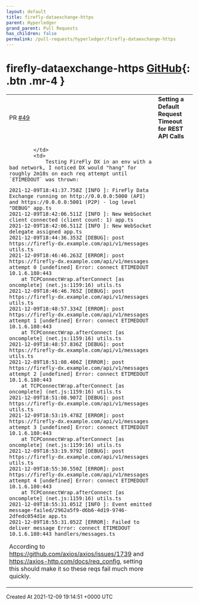 ```yaml
---
layout: default
title: firefly-dataexchange-https
parent: Hyperledger
grand_parent: Pull Requests
has_children: false
permalink: /pull-requests/hyperledger/firefly-dataexchange-https
---
```


# firefly-dataexchange-https <span class="fs-3 right-align">[GitHub](https://github.com/hyperledger/firefly-dataexchange-https){: .btn .mr-4 }</span>


<div>
    <table>
        <tr>
            <td>
                PR <a href="https://github.com/hyperledger/firefly-dataexchange-https/pull/49" class=".btn">#49</a>
            </td>
            <td>
                <b>
                    Setting a Default Request Timeout for REST API Calls
                </b>
            </td>
        </tr>
        <tr>
            <td>
                
            </td>
            <td>
                Testing FireFly DX in an env with a bad network, I noticed DX would "hang" for roughly 2m10s on each req attempt until `ETIMEDOUT` was thrown:
```
2021-12-09T18:41:37.758Z [INFO ]: FireFly Data Exchange running on http://0.0.0.0:5000 (API) and https://0.0.0.0:5001 (P2P) - log level "DEBUG" app.ts
2021-12-09T18:42:06.511Z [INFO ]: New WebSocket client connected (client count: 1) app.ts
2021-12-09T18:42:06.511Z [INFO ]: New WebSocket delegate assigned app.ts
2021-12-09T18:44:36.353Z [DEBUG]: post https://firefly-dx.example.com/api/v1/messages utils.ts
2021-12-09T18:46:46.263Z [ERROR]: post https://firefly-dx.example.com/api/v1/messages attempt 0 [undefined] Error: connect ETIMEDOUT 10.1.6.180:443
    at TCPConnectWrap.afterConnect [as oncomplete] (net.js:1159:16) utils.ts
2021-12-09T18:46:46.765Z [DEBUG]: post https://firefly-dx.example.com/api/v1/messages utils.ts
2021-12-09T18:48:57.334Z [ERROR]: post https://firefly-dx.example.com/api/v1/messages attempt 1 [undefined] Error: connect ETIMEDOUT 10.1.6.180:443
    at TCPConnectWrap.afterConnect [as oncomplete] (net.js:1159:16) utils.ts
2021-12-09T18:48:57.836Z [DEBUG]: post https://firefly-dx.example.com/api/v1/messages utils.ts
2021-12-09T18:51:08.406Z [ERROR]: post https://firefly-dx.example.com/api/v1/messages attempt 2 [undefined] Error: connect ETIMEDOUT 10.1.6.180:443
    at TCPConnectWrap.afterConnect [as oncomplete] (net.js:1159:16) utils.ts
2021-12-09T18:51:08.907Z [DEBUG]: post https://firefly-dx.example.com/api/v1/messages utils.ts
2021-12-09T18:53:19.478Z [ERROR]: post https://firefly-dx.example.com/api/v1/messages attempt 3 [undefined] Error: connect ETIMEDOUT 10.1.6.180:443
    at TCPConnectWrap.afterConnect [as oncomplete] (net.js:1159:16) utils.ts
2021-12-09T18:53:19.979Z [DEBUG]: post https://firefly-dx.example.com/api/v1/messages utils.ts
2021-12-09T18:55:30.550Z [ERROR]: post https://firefly-dx.example.com/api/v1/messages attempt 4 [undefined] Error: connect ETIMEDOUT 10.1.6.180:443
    at TCPConnectWrap.afterConnect [as oncomplete] (net.js:1159:16) utils.ts
2021-12-09T18:55:31.051Z [INFO ]: Event emitted message-failed/2962a5f9-d6b6-4d19-9746-2dfedc054d1e app.ts
2021-12-09T18:55:31.052Z [ERROR]: Failed to deliver message Error: connect ETIMEDOUT 10.1.6.180:443 handlers/messages.ts
```

According to https://github.com/axios/axios/issues/1739 and https://axios-http.com/docs/req_config, setting this should make it so these reqs fail much more quickly.
            </td>
        </tr>
    </table>
    <div class="right-align">
        Created At 2021-12-09 19:14:51 +0000 UTC
    </div>
</div>

